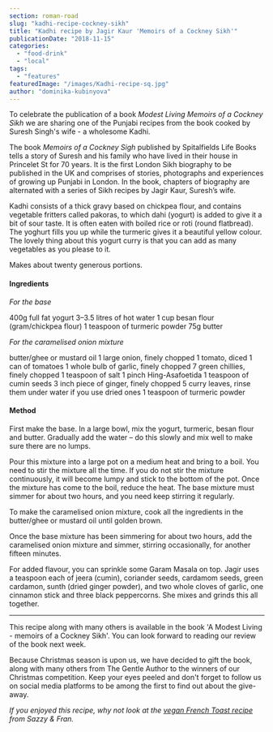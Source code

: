 ```yaml
---
section: roman-road
slug: "kadhi-recipe-cockney-sikh"
title: "Kadhi recipe by Jagir Kaur 'Memoirs of a Cockney Sikh'"
publicationDate: "2018-11-15"
categories: 
  - "food-drink"
  - "local"
tags: 
  - "features"
featuredImage: "/images/Kadhi-recipe-sq.jpg"
author: "dominika-kubinyova"
---
```


To celebrate the publication of a book _Modest Living Memoirs of a Cockney Sikh_ we are sharing one of the Punjabi recipes from the book cooked by Suresh Singh's wife - a wholesome Kadhi.

The book _Memoirs of a Cockney Sigh_ published by Spitalfields Life Books tells a story of Suresh and his family who have lived in their house in Princelet St for 70 years. It is the first London Sikh biography to be published in the UK and comprises of stories, photographs and experiences of growing up Punjabi in London. In the book, chapters of biography are alternated with a series of Sikh recipes by Jagir Kaur, Suresh’s wife.

Kadhi consists of a thick gravy based on chickpea flour, and contains vegetable fritters called pakoras, to which dahi (yogurt) is added to give it a bit of sour taste. It is often eaten with boiled rice or roti (round flatbread). The yoghurt fills you up while the turmeric gives it a beautiful yellow colour. The lovely thing about this yogurt curry is that you can add as many vegetables as you please to it.

Makes about twenty generous portions.

#### Ingredients

_For the base_

400g full fat yogurt 3–3.5 litres of hot water 1 cup besan flour (gram/chickpea flour) 1 teaspoon of turmeric powder 75g butter

_For the caramelised onion mixture_

butter/ghee or mustard oil 1 large onion, finely chopped 1 tomato, diced 1 can of tomatoes 1 whole bulb of garlic, finely chopped 7 green chillies, finely chopped 1 teaspoon of salt 1 pinch Hing-Asafoetida 1 teaspoon of cumin seeds 3 inch piece of ginger, finely chopped 5 curry leaves, rinse them under water if you use dried ones 1 teaspoon of turmeric powder

#### Method

First make the base. In a large bowl, mix the yogurt, turmeric, besan flour and butter. Gradually add the water – do this slowly and mix well to make sure there are no lumps.

Pour this mixture into a large pot on a medium heat and bring to a boil. You need to stir the mixture all the time. If you do not stir the mixture continuously, it will become lumpy and stick to the bottom of the pot. Once the mixture has come to the boil, reduce the heat. The base mixture must simmer for about two hours, and you need keep stirring it regularly.

To make the caramelised onion mixture, cook all the ingredients in the butter/ghee or mustard oil until golden brown.

Once the base mixture has been simmering for about two hours, add the caramelised onion mixture and simmer, stirring occasionally, for another fifteen minutes.

For added flavour, you can sprinkle some Garam Masala on top. Jagir uses a teaspoon each of jeera (cumin), coriander seeds, cardamom seeds, green cardamon, sunth (dried ginger powder), and two whole cloves of garlic, one cinnamon stick and three black peppercorns. She mixes and grinds this all together.

* * *

This recipe along with many others is available in the book 'A Modest Living - memoirs of a Cockney Sikh'. You can look forward to reading our review of the book next week.

Because Christmas season is upon us, we have decided to gift the book, along with many others from The Gentle Author to the winners of our Christmas competition. Keep your eyes peeled and don't forget to follow us on social media platforms to be among the first to find out about the give-away.

_If you enjoyed this recipe, why not look at the [vegan French Toast recipe](https://romanroadlondon.com/sazzy-fran-vegan-french-toast-recipe/) from Sazzy & Fran._

